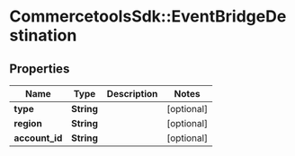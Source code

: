 # CommercetoolsSdk::EventBridgeDestination

## Properties
Name | Type | Description | Notes
------------ | ------------- | ------------- | -------------
**type** | **String** |  | [optional] 
**region** | **String** |  | [optional] 
**account_id** | **String** |  | [optional] 

